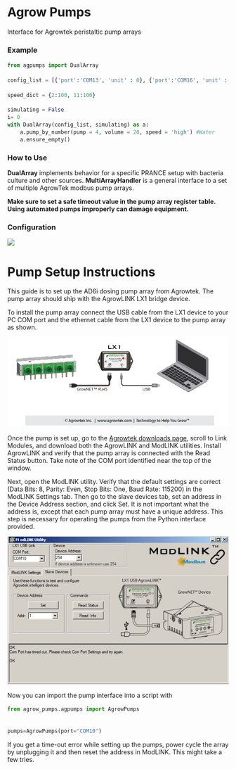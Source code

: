 # Agrow Pumps
Interface for Agrowtek peristaltic pump arrays

### Example

```python
from agpumps import DualArray

config_list = [{'port':'COM13', 'unit' : 0}, {'port':'COM16', 'unit' : 1}]

speed_dict = {2:100, 11:100}

simulating = False
i= 0
with DualArray(config_list, simulating) as a:
    a.pump_by_number(pump = 4, volume = 28, speed = 'high') #Water
    a.ensure_empty()

```

### How to Use

**DualArray** implements behavior for a specific PRANCE setup with bacteria culture and other sources. **MultiArrayHandler** is a general interface to a set of multiple AgrowTek modbus pump arrays. 

**Make sure to set a safe timeout value in the pump array register table. 
Using automated pumps improperly can damage equipment.**

### Configuration

<img src="https://github.com/stefangolas/agrow_pumps/blob/master/assets/docs/compressed_air_diagram.png" width="700">


# Pump Setup Instructions

This guide is to set up the AD6i dosing pump array from Agrowtek. The pump array should ship with the AgrowLINK LX1 bridge device.

To install the pump array connect the USB cable from the LX1 device to your PC COM port and the ethernet cable from the LX1 device to the pump array as shown.

![alt text](https://github.com/Golaszewski/PRANCE/blob/main/perma_pump/images/lx1%20connection.png)

Once the pump is set up, go to the [Agrowtek downloads page](https://www.agrowtek.com/index.php/software), scroll to Link Modules, and download both the AgrowLINK and ModLINK utilities. Install AgrowLINK and verify that the pump array is connected with the Read Status button. Take note of the COM port identified near the top of the window.

Next, open the ModLINK utility. Verify that the default settings are correct (Data Bits: 8, Parity: Even, Stop Bits: One, Baud Rate: 115200) in the ModLINK Settings tab. Then go to the slave devices tab, set an address in the Device Address section, and click Set. It is not important what the address is, except that each pump array must have a unique address. This step is necessary for operating the pumps from the Python interface provided.

![alt text](https://github.com/Golaszewski/PRANCE/blob/main/perma_pump/images/ModLINK.png)

Now you can import the pump interface into a script with

```python
from agrow_pumps.agpumps import AgrowPumps


pumps=AgrowPumps(port="COM10")
```

If you get a time-out error while setting up the pumps, power cycle the array by unplugging it and then reset the address in ModLINK. This might take a few tries.
